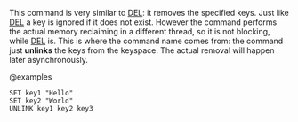 This command is very similar to [DEL](/commands/del): it removes the specified keys.
Just like [DEL](/commands/del) a key is ignored if it does not exist. However the command
performs the actual memory reclaiming in a different thread, so it is not
blocking, while [DEL](/commands/del) is. This is where the command name comes from: the
command just **unlinks** the keys from the keyspace. The actual removal
will happen later asynchronously.

@examples

```cli
SET key1 "Hello"
SET key2 "World"
UNLINK key1 key2 key3
```

